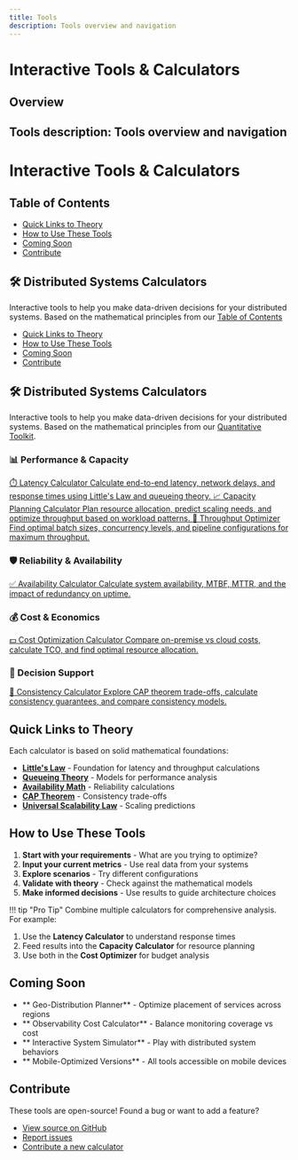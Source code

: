 ```yaml
---
title: Tools
description: Tools overview and navigation
---
```


# Interactive Tools & Calculators



## Overview

Tools
description: Tools overview and navigation
---

# Interactive Tools & Calculators

## Table of Contents

- [Quick Links to Theory](#quick-links-to-theory)
- [How to Use These Tools](#how-to-use-these-tools)
- [Coming Soon](#coming-soon)
- [Contribute](#contribute)



<div class="tools-intro">
<h2>🛠️ Distributed Systems Calculators</h2>
<p>Interactive tools to help you make data-driven decisions for your distributed systems. Based on the mathematical principles from our <a href=".

**Reading time:** ~2 minutes

## Table of Contents

- [Quick Links to Theory](#quick-links-to-theory)
- [How to Use These Tools](#how-to-use-these-tools)
- [Coming Soon](#coming-soon)
- [Contribute](#contribute)



<div class="tools-intro">
<h2>🛠️ Distributed Systems Calculators</h2>
<p>Interactive tools to help you make data-driven decisions for your distributed systems. Based on the mathematical principles from our <a href="../quantitative-analysis/index.md">Quantitative Toolkit</a>.</p>

<h3>📊 Performance & Capacity</h3>
<div class="tools-grid">

<a href="latency-calculator.md" class="tool-card">
<div class="tool-icon">⏱️
Latency Calculator
Calculate end-to-end latency, network delays, and response times using Little's Law and queueing theory.
</a>

<a href="capacity-calculator.md" class="tool-card">
📈
Capacity Planning Calculator
Plan resource allocation, predict scaling needs, and optimize throughput based on workload patterns.
</a>

<a href="throughput-calculator.md" class="tool-card">
🚀
Throughput Optimizer
Find optimal batch sizes, concurrency levels, and pipeline configurations for maximum throughput.
</a>

</div>
</div>

<h3>🛡️ Reliability & Availability</h3>
<div class="tools-grid">

<a href="availability-calculator.md" class="tool-card">
<div class="tool-icon">✅
Availability Calculator
Calculate system availability, MTBF, MTTR, and the impact of redundancy on uptime.
</a>

<!-- Coming Soon: Failure Probability Estimator -->

<!-- Coming Soon: Replication Strategy Planner -->

</div>
</div>

<h3>💰 Cost & Economics</h3>
<div class="tools-grid">

<a href="cost-optimizer.md" class="tool-card">
<div class="tool-icon">💵
Cost Optimization Calculator
Compare on-premise vs cloud costs, calculate TCO, and find optimal resource allocation.
</a>

<!-- Coming Soon: Architecture ROI Calculator -->

<!-- Coming Soon: Storage Economics Calculator -->

</div>
</div>

<h3>🎯 Decision Support</h3>
<div class="tools-grid">

<a href="consistency-calculator.md" class="tool-card">
<div class="tool-icon">🔄
Consistency Calculator
Explore CAP theorem trade-offs, calculate consistency guarantees, and compare consistency models.
</a>

<!-- Coming Soon: Partition Strategy Simulator -->

<!-- Coming Soon: Queue Analyzer -->

</div>
</div>
</div>

## Quick Links to Theory

Each calculator is based on solid mathematical foundations:

- **[Little's Law](../quantitative-analysis/littles-law.md)** - Foundation for latency and throughput calculations
- **[Queueing Theory](../quantitative-analysis/queueing-theory.md)** - Models for performance analysis
- **[Availability Math](../quantitative-analysis/reliability-theory.md)** - Reliability calculations
- **[CAP Theorem](../quantitative-analysis/cap-theorem.md)** - Consistency trade-offs
- **[Universal Scalability Law](../quantitative-analysis/universal-scalability.md)** - Scaling predictions

## How to Use These Tools

1. **Start with your requirements** - What are you trying to optimize?
2. **Input your current metrics** - Use real data from your systems
3. **Explore scenarios** - Try different configurations
4. **Validate with theory** - Check against the mathematical models
5. **Make informed decisions** - Use results to guide architecture choices

!!! tip "Pro Tip"
 Combine multiple calculators for comprehensive analysis. For example:
 
 1. Use the **Latency Calculator** to understand response times
 2. Feed results into the **Capacity Calculator** for resource planning
 3. Use both in the **Cost Optimizer** for budget analysis

## Coming Soon

- ** Geo-Distribution Planner** - Optimize placement of services across regions
- ** Observability Cost Calculator** - Balance monitoring coverage vs cost
- ** Interactive System Simulator** - Play with distributed system behaviors
- ** Mobile-Optimized Versions** - All tools accessible on mobile devices

## Contribute

These tools are open-source! Found a bug or want to add a feature?

- [View source on GitHub](https://github.com/deepaucksharma/DStudio/)
- [Report issues](https://github.com/deepaucksharma/DStudio/issues/)
- [Contribute a new calculator](https://github.com/deepaucksharma/DStudio/blob/main/CONTRIBUTING)
